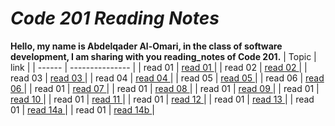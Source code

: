 # *Code 201 Reading Notes*
**Hello, my name is Abdelqader Al-Omari, in the class of software development, I am sharing with you reading_notes of Code 201.**
| Topic   | link            |
| ------  | --------------- |
| read 01 | [ read 01 ]( )  |
| read 02 | [ read 02 ]( )  |
| read 03 | [ read 03 ]( )  |
| read 04 | [ read 04 ]( )  |
| read 05 | [ read 05 ]( )  |
| read 06 | [ read 06 ]( )  |
| read 01 | [ read 07 ]( )  |
| read 01 | [ read 08 ]( )  |
| read 01 | [ read 09 ]( )  |
| read 01 | [ read 10 ]( )  |
| read 01 | [ read 11 ]( )  |
| read 01 | [ read 12 ]( )  |
| read 01 | [ read 13 ]( )  |
| read 01 | [ read 14a ]( ) |
| read 01 | [ read 14b ]( ) |
